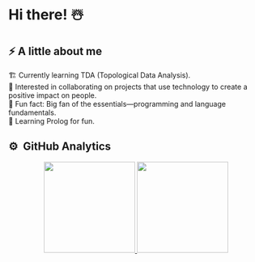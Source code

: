<h1 aling="center">Hi there! ☃️</h1>

<h2 aling="left"> ⚡️ A little about me  </h2>

🏗️ Currently learning TDA (Topological Data Analysis).<br>
🧩 Interested in collaborating on projects that use technology to create a positive impact on people.<br>
🗿 Fun fact: Big fan of the essentials—programming and language fundamentals.<br>
🦉 Learning Prolog for fun.<br>


<h2 align="left"> ⚙️ &nbsp;GitHub Analytics </h2>

<p align="center">
<a href="https://github.com/ArisGuimera">
  <img height="180em" src="https://github-readme-stats-eight-theta.vercel.app/api?username=LorenaSDLS&show_icons=true&theme=algolia&include_all_commits=true&count_private=true"/> 
  <img height="180em" src="https://github-readme-stats-eight-theta.vercel.app/api/top-langs/?username=LorenaSDLS&layout=compact&langs_count=8&theme=algolia&include_all_commits=true&count_private=true&cache_seconds=1800"/>

</a>
</p>
